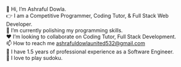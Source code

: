 :wave: Hi, I’m Ashraful Dowla. <br/>
:point_right: I am a Competitive Programmer, Coding Tutor, & Full Stack Web Developer. <br/>
:seedling: I’m currently polishing my programming skills. <br/>
:heart: I’m looking to collaborate on Coding Tutor, Full Stack Development. <br/>
:mailbox: How to reach me ashrafuldowlaunited532@gmail.com <br/>
:receipt: I have 1.5 years of professional experience as a Software Engineer. <br/>
:game_die: I love to play sudoku. <br/>
